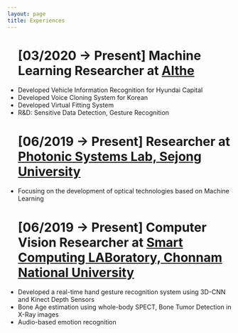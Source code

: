 ```yaml
---
layout: page
title: Experiences
---
```


<style type="'text/css'">
	li{

		background: #fefefe;
	}
  p{

    font-family: "Times New Roman", Times, serif;
    text-align: justify!important;
    color:#000;

  }

</style>


<ul><h1>[03/2020 -> Present] Machine Learning Researcher at <a href="http://aithe.io/main/main.php" target="_blank">AIthe</a></h1>
<li>Developed Vehicle Information Recognition for Hyundai Capital</li>
<li>Developed Voice Cloning System for Korean</li>
<li>Developed Virtual Fitting System</li>
<li>R&D: Sensitive Data Detection, Gesture Recognition</li>
</ul>

<ul><h1>[06/2019 -> Present] Researcher at <a href="https://jyhalab.wixsite.com/halab" target="_blank">Photonic Systems Lab, Sejong University</a></h1>
<li>Focusing on the development of optical technologies based on Machine Learning</li>

</ul>

<ul><h1>[06/2019 -> Present] Computer Vision Researcher at <a href="http://sclab.cafe24.com/" target="_blank">Smart Computing LABoratory, Chonnam National University</a></h1>
<li>Developed a real-time hand gesture recognition system using 3D-CNN and Kinect Depth Sensors</li>
<li>Bone Age estimation using whole-body SPECT, Bone Tumor Detection in X-Ray images</li>
<li>Audio-based emotion recognition</li>

</ul>
